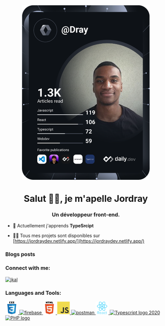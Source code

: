 <div align="center">

<a  href="https://app.daily.dev/Dray"><img src="https://github.com/kaldray/kaldray/blob/main/devcard.svg" width="400" alt="Jkal's Dev Card"/></a>

</div>

<h1 align="center">Salut 🤚🏾, je m'apelle Jordray</h1>
<h3 align="center">Un développeur front-end.</h3>

- 🌱 Actuellement j'apprends **TypeSrcipt**

- 👨‍💻 Tous mes projets sont disponibles sur [https://jordraydev.netlify.app/](https://jordraydev.netlify.app/)



### Blogs posts
<!-- BLOG-POST-LIST:START -->
<!-- BLOG-POST-LIST:END -->

<h3 align="left">Connect with me:</h3>
<p align="left">
<a href="https://app.daily.dev/Dray" target="blank"><img align="center" src="https://raw.githubusercontent.com/rahuldkjain/github-profile-readme-generator/master/src/images/icons/Social/devto.svg" alt="jkal" height="30" width="40" /></a>
</p>

<h3 align="left">Languages and Tools:</h3>
<p align="left"> <a href="https://www.w3schools.com/css/" target="_blank" rel="noreferrer"> <img src="https://raw.githubusercontent.com/devicons/devicon/master/icons/css3/css3-original-wordmark.svg" alt="css3" width="40" height="40"/> </a> <a href="https://firebase.google.com/" target="_blank" rel="noreferrer"> <img src="https://www.vectorlogo.zone/logos/firebase/firebase-icon.svg" alt="firebase" width="40" height="40"/> </a> <a href="https://www.w3.org/html/" target="_blank" rel="noreferrer"> <img src="https://raw.githubusercontent.com/devicons/devicon/master/icons/html5/html5-original-wordmark.svg" alt="html5" width="40" height="40"/> </a> <a href="https://developer.mozilla.org/en-US/docs/Web/JavaScript" target="_blank" rel="noreferrer"> <img src="https://raw.githubusercontent.com/devicons/devicon/master/icons/javascript/javascript-original.svg" alt="javascript" width="40" height="40"/> </a> <a href="https://postman.com" target="_blank" rel="noreferrer"> <img src="https://www.vectorlogo.zone/logos/getpostman/getpostman-icon.svg" alt="postman" width="40" height="40"/> </a> <a href="https://reactjs.org/" target="_blank" rel="noreferrer"> <img src="https://raw.githubusercontent.com/devicons/devicon/master/icons/react/react-original-wordmark.svg" alt="react" width="40" height="40"/> </a> <a title="™/®Microsoft, Public domain, via Wikimedia Commons" href="https://commons.wikimedia.org/wiki/File:Typescript_logo_2020.svg"><img width="40" alt="Typescript logo 2020" src="https://upload.wikimedia.org/wikipedia/commons/thumb/4/4c/Typescript_logo_2020.svg/32px-Typescript_logo_2020.svg.png"></a>
<a href="https://www.php.net/images/logos/new-php-logo.svg"><img width="40" alt="PHP logo" src="https://www.php.net/images/logos/new-php-logo.svg"></a>
</p>


